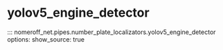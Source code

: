 # yolov5_engine_detector
::: nomeroff_net.pipes.number_plate_localizators.yolov5_engine_detector
        options:
            show_source: true